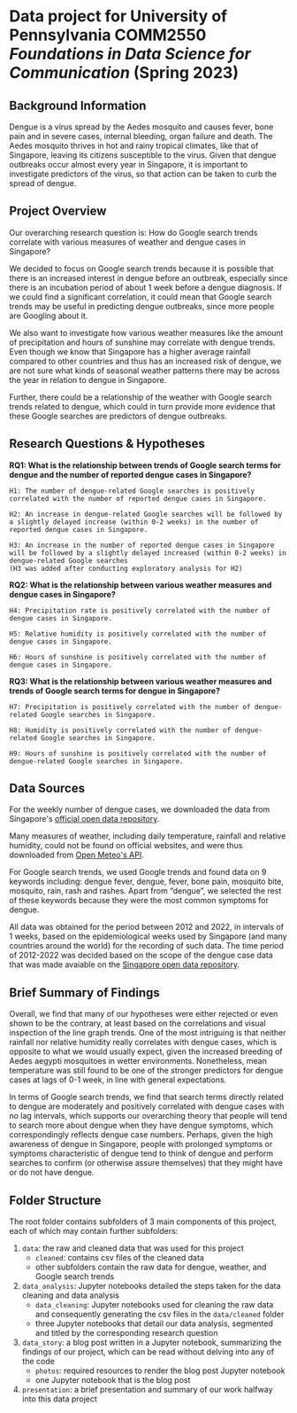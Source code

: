 # Data project for University of Pennsylvania COMM2550 _Foundations in Data Science for Communication_ (Spring 2023)

## Background Information

Dengue is a virus spread by the Aedes mosquito and causes fever, bone pain and in severe cases, internal bleeding, organ failure and death. The Aedes mosquito thrives in hot and rainy tropical climates, like that of Singapore, leaving its citizens susceptible to the virus. Given that dengue outbreaks occur almost every year in Singapore, it is important to investigate predictors of the virus, so that action can be taken to curb the spread of dengue.

## Project Overview

Our overarching research question is: How do Google search trends correlate with various measures of weather and dengue cases in Singapore?

We decided to focus on Google search trends because it is possible that there is an increased interest in dengue before an outbreak, especially since there is an incubation period of about 1 week before a dengue diagnosis. If we could find a significant correlation, it could mean that Google search trends may be useful in predicting dengue outbreaks, since more people are Googling about it.

We also want to investigate how various weather measures like the amount of precipitation and hours of sunshine may correlate with dengue trends. Even though we know that Singapore has a higher average rainfall compared to other countries and thus has an increased risk of dengue, we are not sure what kinds of seasonal weather patterns there may be across the year in relation to dengue in Singapore.

Further, there could be a relationship of the weather with Google search trends related to dengue, which could in turn provide more evidence that these Google searches are predictors of dengue outbreaks.

## Research Questions & Hypotheses

**RQ1: What is the relationship between trends of Google search terms for dengue and the number of reported dengue cases in Singapore?**  
```
H1: The number of dengue-related Google searches is positively correlated with the number of reported dengue cases in Singapore.  

H2: An increase in dengue-related Google searches will be followed by a slightly delayed increase (within 0-2 weeks) in the number of reported dengue cases in Singapore.  

H3: An increase in the number of reported dengue cases in Singapore will be followed by a slightly delayed increased (within 0-2 weeks) in dengue-related Google searches  
(H3 was added after conducting exploratory analysis for H2)
```

**RQ2: What is the relationship between various weather measures and dengue cases in Singapore?**
```
H4: Precipitation rate is positively correlated with the number of dengue cases in Singapore.

H5: Relative humidity is positively correlated with the number of dengue cases in Singapore.

H6: Hours of sunshine is positively correlated with the number of dengue cases in Singapore.
```

**RQ3: What is the relationship between various weather measures and trends of Google search terms for dengue in Singapore?**
```
H7: Precipitation is positively correlated with the number of dengue-related Google searches in Singapore.

H8: Humidity is positively correlated with the number of dengue-related Google searches in Singapore.

H9: Hours of sunshine is positively correlated with the number of dengue-related Google searches in Singapore.
```

## Data Sources

For the weekly number of dengue cases, we downloaded the data from Singapore's [official open data repository](data.gov.sg). 

Many measures of weather, including daily temperature, rainfall and relative humidity, could not be found on official websites, and were thus downloaded from [Open Meteo's API](https://open-meteo.com/en/docs/historical-weather-api). 

For Google search trends, we used Google trends and found data on 9 keywords including: dengue fever, dengue, fever, bone pain, mosquito bite, mosquito, rain, rash and rashes. Apart from “dengue”, we selected the rest of these keywords because they were the most common symptoms for dengue.

All data was obtained for the period between 2012 and 2022, in intervals of 1 weeks, based on the epidemiological weeks used by Singapore (and many countries around the world) for the recording of such data. The time period of 2012-2022 was decided based on the scope of the dengue case data that was made avaiable on the [Singapore open data repository](data.gov.sg).


## Brief Summary of Findings
Overall, we find that many of our hypotheses were either rejected or even shown to be the contrary, at least based on the correlations and visual inspection of the line graph trends. One of the most intriguing is that neither rainfall nor relative humidity really correlates with dengue cases, which is opposite to what we would usually expect, given the increased breeding of Aedes aegypti mosquitoes in wetter environments. Nonetheless, mean temperature was still found to be one of the stronger predictors for dengue cases at lags of 0-1 week, in line with general expectations.

In terms of Google search trends, we find that search terms directly related to dengue are moderately and positively correlated with dengue cases with no lag intervals, which supports our overarching theory that people will tend to search more about dengue when they have dengue symptoms, which correspondingly reflects dengue case numbers. Perhaps, given the high awareness of dengue in Singapore, people with prolonged symptoms or symptoms characteristic of dengue tend to think of dengue and perform searches to confirm (or otherwise assure themselves) that they might have or do not have dengue.

## Folder Structure
The root folder contains subfolders of 3 main components of this project, each of which may contain further subfolders:
1. `data`: the raw and cleaned data that was used for this project
    - `cleaned`: contains csv files of the cleaned data
    - other subfolders contain the raw data for dengue, weather, and Google search trends
2. `data_analysis`: Jupyter notebooks detailed the steps taken for the data cleaning and data analysis
    - `data_cleaning`: Jupyter notebooks used for cleaning the raw data and consequently generating the csv files in the `data/cleaned` folder
    - three Jupyter notebooks that detail our data analysis, segmented and titled by the corresponding research question
3. `data_story`: a blog post written in a Jupyter notebook, summarizing the findings of our project, which can be read without delving into any of the code
    - `photos`: required resources to render the blog post Jupyter notebook
    - one Jupyter notebook that is the blog post
4. `presentation`: a brief presentation and summary of our work halfway into this data project